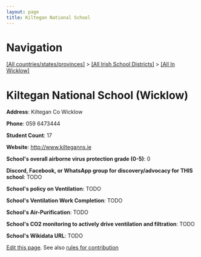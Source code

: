```yaml
---
layout: page
title: Kiltegan National School
---
```

# Navigation

[[All countries/states/provinces]](../../..) > [[All Irish School Districts]](../..) > [[All In Wicklow]](..)

# Kiltegan National School (Wicklow)

**Address**: Kiltegan Co Wicklow

**Phone**: 059 6473444

**Student Count**: 17

**Website**: <http://www.kilteganns.ie>

**School's overall airborne virus protection grade (0-5)**: 0

**Discord, Facebook, or WhatsApp group for discovery/advocacy for THIS school**: TODO

**School's policy on Ventilation**: TODO

**School's Ventilation Work Completion**: TODO

**School's Air-Purification**: TODO

**School's CO2 monitoring to actively drive ventilation and filtration**: TODO

**School's Wikidata URL**: TODO


[Edit this page](https://github.com/ventilate-schools/Ireland/edit/main/./Wicklow/Kiltegan_National_School.md). See also [rules for contribution](../../../contribution-rules/)